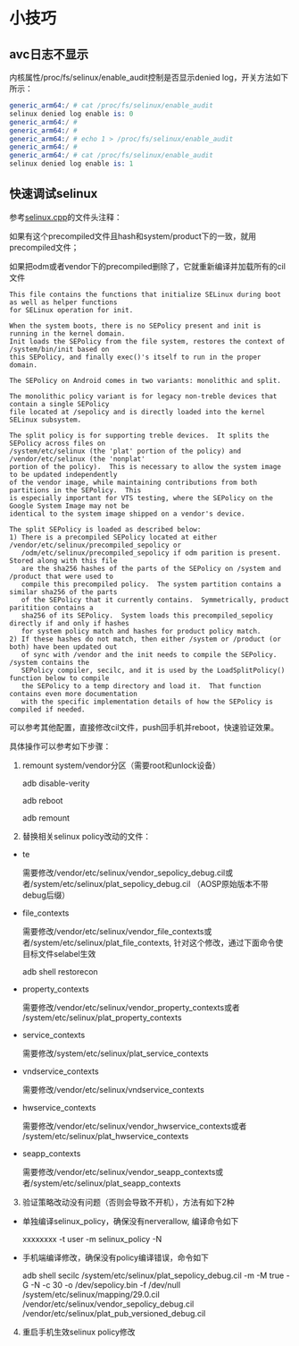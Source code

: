 



































# 小技巧

## avc日志不显示

内核属性/proc/fs/selinux/enable_audit控制是否显示denied log，开关方法如下所示：

```s
generic_arm64:/ # cat /proc/fs/selinux/enable_audit
selinux denied log enable is: 0
generic_arm64:/ #
generic_arm64:/ #
generic_arm64:/ # echo 1 > /proc/fs/selinux/enable_audit
generic_arm64:/ #
generic_arm64:/ # cat /proc/fs/selinux/enable_audit
selinux denied log enable is: 1
```



## 快速调试selinux

参考[selinux.cpp](http://www.aospxref.com/android-10.0.0_r2/xref/system/core/init/selinux.cpp)的文件头注释：

如果有这个precompiled文件且hash和system/product下的一致，就用precompiled文件； 

如果把odm或者vendor下的precompiled删除了，它就重新编译并加载所有的cil文件

```
This file contains the functions that initialize SELinux during boot as well as helper functions
for SELinux operation for init.

When the system boots, there is no SEPolicy present and init is running in the kernel domain.
Init loads the SEPolicy from the file system, restores the context of /system/bin/init based on
this SEPolicy, and finally exec()'s itself to run in the proper domain.

The SEPolicy on Android comes in two variants: monolithic and split.

The monolithic policy variant is for legacy non-treble devices that contain a single SEPolicy
file located at /sepolicy and is directly loaded into the kernel SELinux subsystem.

The split policy is for supporting treble devices.  It splits the SEPolicy across files on
/system/etc/selinux (the 'plat' portion of the policy) and /vendor/etc/selinux (the 'nonplat'
portion of the policy).  This is necessary to allow the system image to be updated independently
of the vendor image, while maintaining contributions from both partitions in the SEPolicy.  This
is especially important for VTS testing, where the SEPolicy on the Google System Image may not be
identical to the system image shipped on a vendor's device.

The split SEPolicy is loaded as described below:
1) There is a precompiled SEPolicy located at either /vendor/etc/selinux/precompiled_sepolicy or
   /odm/etc/selinux/precompiled_sepolicy if odm parition is present.  Stored along with this file
   are the sha256 hashes of the parts of the SEPolicy on /system and /product that were used to
   compile this precompiled policy.  The system partition contains a similar sha256 of the parts
   of the SEPolicy that it currently contains.  Symmetrically, product paritition contains a
   sha256 of its SEPolicy.  System loads this precompiled_sepolicy directly if and only if hashes
   for system policy match and hashes for product policy match.
2) If these hashes do not match, then either /system or /product (or both) have been updated out
   of sync with /vendor and the init needs to compile the SEPolicy.  /system contains the
   SEPolicy compiler, secilc, and it is used by the LoadSplitPolicy() function below to compile
   the SEPolicy to a temp directory and load it.  That function contains even more documentation
   with the specific implementation details of how the SEPolicy is compiled if needed.
```

可以参考其他配置，直接修改cil文件，push回手机并reboot，快速验证效果。



具体操作可以参考如下步骤：

1. remount system/vendor分区（需要root和unlock设备）

   adb disable-verity

   adb reboot

   adb remount



2. 替换相关selinux policy改动的文件：

  - te

    需要修改/vendor/etc/selinux/vendor_sepolicy_debug.cil或者/system/etc/selinux/plat_sepolicy_debug.cil （AOSP原始版本不带debug后缀）

- file_contexts

  需要修改/vendor/etc/selinux/vendor_file_contexts或者/system/etc/selinux/plat_file_contexts, 针对这个修改，通过下面命令使目标文件selabel生效

  adb shell restorecon

- property_contexts

  需要修改/vendor/etc/selinux/vendor_property_contexts或者 /system/etc/selinux/plat_property_contexts

- service_contexts

  需要修改/system/etc/selinux/plat_service_contexts

- vndservice_contexts

  需要修改/vendor/etc/selinux/vndservice_contexts

- hwservice_contexts

  需要修改/vendor/etc/selinux/vendor_hwservice_contexts或者 /system/etc/selinux/plat_hwservice_contexts

- seapp_contexts

  需要修改/vendor/etc/selinux/vendor_seapp_contexts或者/system/etc/selinux/plat_seapp_contexts



3. 验证策略改动没有问题（否则会导致不开机），方法有如下2种

- 单独编译selinux_policy，确保没有nerverallow, 编译命令如下

  xxxxxxxx -t user -m selinux_policy -N

- 手机端编译修改，确保没有policy编译错误，命令如下

  adb shell secilc /system/etc/selinux/plat_sepolicy_debug.cil -m -M true -G -N -c 30 -o /dev/sepolicy.bin -f /dev/null /system/etc/selinux/mapping/29.0.cil  /vendor/etc/selinux/vendor_sepolicy_debug.cil  /vendor/etc/selinux/plat_pub_versioned_debug.cil

 

4. 重启手机生效selinux policy修改







